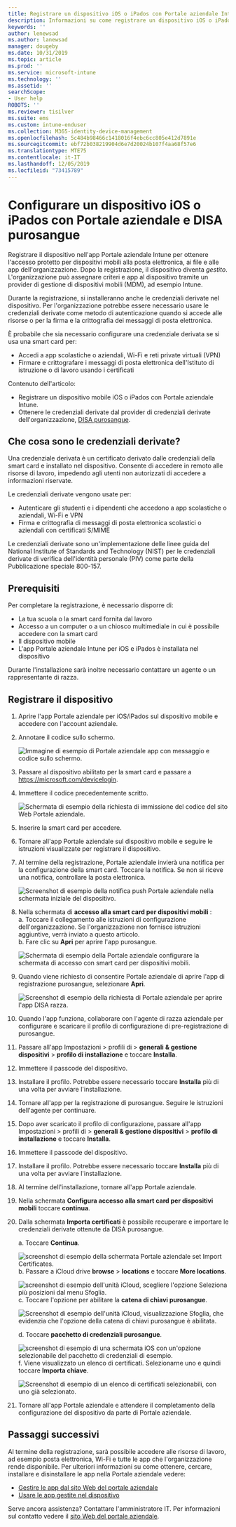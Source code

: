 ```yaml
---
title: Registrare un dispositivo iOS o iPados con Portale aziendale Intune e DISA purosangue
description: Informazioni su come registrare un dispositivo iOS o iPados e configurare l'autenticazione delle credenziali derivate con DISA purosangue.
keywords: ''
author: lenewsad
ms.author: lanewsad
manager: dougeby
ms.date: 10/31/2019
ms.topic: article
ms.prod: ''
ms.service: microsoft-intune
ms.technology: ''
ms.assetid: ''
searchScope:
- User help
ROBOTS: ''
ms.reviewer: tisilver
ms.suite: ems
ms.custom: intune-enduser
ms.collection: M365-identity-device-management
ms.openlocfilehash: 5c484b98466c1418016f4ebc6cc805e412d7891e
ms.sourcegitcommit: ebf72b038219904d6e7d20024b107f4aa68f57e6
ms.translationtype: MTE75
ms.contentlocale: it-IT
ms.lasthandoff: 12/05/2019
ms.locfileid: "73415789"
---
```

# <a name="set-up-ios-or-ipados-device-with-company-portal-and-disa-purebred"></a>Configurare un dispositivo iOS o iPados con Portale aziendale e DISA purosangue  

Registrare il dispositivo nell'app Portale aziendale Intune per ottenere l'accesso protetto per dispositivi mobili alla posta elettronica, ai file e alle app dell'organizzazione. Dopo la registrazione, il dispositivo diventa *gestito*. L'organizzazione può assegnare criteri e app al dispositivo tramite un provider di gestione di dispositivi mobili (MDM), ad esempio Intune.  

Durante la registrazione, si installeranno anche le credenziali derivate nel dispositivo. Per l'organizzazione potrebbe essere necessario usare le credenziali derivate come metodo di autenticazione quando si accede alle risorse o per la firma e la crittografia dei messaggi di posta elettronica. 

È probabile che sia necessario configurare una credenziale derivata se si usa una smart card per:

* Accedi a app scolastiche o aziendali, Wi-Fi e reti private virtuali (VPN)
* Firmare e crittografare i messaggi di posta elettronica dell'Istituto di istruzione o di lavoro usando i certificati  

Contenuto dell'articolo:  

   * Registrare un dispositivo mobile iOS o iPados con Portale aziendale Intune.  
   * Ottenere le credenziali derivate dal provider di credenziali derivate dell'organizzazione, [DISA purosangue](https://cyber.mil/pki-pke/purebred/).  

## <a name="what-are-derived-credentials"></a>Che cosa sono le credenziali derivate?  
Una credenziale derivata è un certificato derivato dalle credenziali della smart card e installato nel dispositivo. Consente di accedere in remoto alle risorse di lavoro, impedendo agli utenti non autorizzati di accedere a informazioni riservate.  

Le credenziali derivate vengono usate per: 
* Autenticare gli studenti e i dipendenti che accedono a app scolastiche o aziendali, Wi-Fi e VPN
* Firma e crittografia di messaggi di posta elettronica scolastici o aziendali con certificati S/MIME

Le credenziali derivate sono un'implementazione delle linee guida del National Institute of Standards and Technology (NIST) per le credenziali derivate di verifica dell'identità personale (PIV) come parte della Pubblicazione speciale 800-157.  

## <a name="prerequisites"></a>Prerequisiti

 Per completare la registrazione, è necessario disporre di:

* La tua scuola o la smart card fornita dal lavoro
* Accesso a un computer o a un chiosco multimediale in cui è possibile accedere con la smart card
* Il dispositivo mobile
* L'app Portale aziendale Intune per iOS e iPados è installata nel dispositivo   

Durante l'installazione sarà inoltre necessario contattare un agente o un rappresentante di razza.      

## <a name="enroll-device"></a>Registrare il dispositivo  
1. Aprire l'app Portale aziendale per iOS/iPados sul dispositivo mobile e accedere con l'account aziendale.  

2. Annotare il codice sullo schermo.  

    ![Immagine di esempio di Portale aziendale app con messaggio e codice sullo schermo.](./media/copy-code-intercede.png)  
3. Passare al dispositivo abilitato per la smart card e passare a https://microsoft.com/devicelogin. 
4. Immettere il codice precedentemente scritto.  

    ![Schermata di esempio della richiesta di immissione del codice del sito Web Portale aziendale.](./media/enter-code-intercede.png)   

5. Inserire la smart card per accedere.  
6. Tornare all'app Portale aziendale sul dispositivo mobile e seguire le istruzioni visualizzate per registrare il dispositivo.  
7. Al termine della registrazione, Portale aziendale invierà una notifica per la configurazione della smart card. Toccare la notifica. Se non si riceve una notifica, controllare la posta elettronica.   

    ![Screenshot di esempio della notifica push Portale aziendale nella schermata iniziale del dispositivo.](./media/action-required-in-app-intercede.png)  
8. Nella schermata di **accesso alla smart card per dispositivi mobili** :  
    a. Toccare il collegamento alle istruzioni di configurazione dell'organizzazione. Se l'organizzazione non fornisce istruzioni aggiuntive, verrà inviato a questo articolo.  
    b. Fare clic su **Apri** per aprire l'app purosangue.  

    ![Schermata di esempio della Portale aziendale configurare la schermata di accesso con smart card per dispositivi mobili.](./media/smart-card-open-disa-purebred.png)  
9. Quando viene richiesto di consentire Portale aziendale di aprire l'app di registrazione purosangue, selezionare **Apri**.   

    ![Screenshot di esempio della richiesta di Portale aziendale per aprire l'app DISA razza.](./media/open-app-prompt-disa-purbred.png)  
10. Quando l'app funziona, collaborare con l'agente di razza aziendale per configurare e scaricare il profilo di configurazione di pre-registrazione di purosangue.   
11. Passare all'app Impostazioni > profili di > **generali** **& gestione dispositivi** > **profilo di installazione** e toccare **Installa**.  
12. Immettere il passcode del dispositivo.  
13. Installare il profilo. Potrebbe essere necessario toccare **Installa** più di una volta per avviare l'installazione. 
14. Tornare all'app per la registrazione di purosangue. Seguire le istruzioni dell'agente per continuare.  
 
15. Dopo aver scaricato il profilo di configurazione, passare all'app Impostazioni > profili di > **generali** **& gestione dispositivi** > **profilo di installazione** e toccare **Installa**.   
16.  Immettere il passcode del dispositivo.
17. Installare il profilo. Potrebbe essere necessario toccare **Installa** più di una volta per avviare l'installazione. 
18. Al termine dell'installazione, tornare all'app Portale aziendale.  
19.  Nella schermata **Configura accesso alla smart card per dispositivi mobili** toccare **continua**.  

20. Dalla schermata **Importa certificati** è possibile recuperare e importare le credenziali derivate ottenute da DISA purosangue.  

    a. Toccare **Continua**.   

    ![screenshot di esempio della schermata Portale aziendale set Import Certificates.](./media/import-certificate-disa-purebred.png)  
    b. Passare a iCloud drive **browse** > **locations** e toccare **More locations**.  

    ![screenshot di esempio dell'unità iCloud, scegliere l'opzione Seleziona più posizioni dal menu Sfoglia.](./media/icloud-drive-more-locations.png)  
    c. Toccare l'opzione per abilitare la **catena di chiavi purosangue**.  

    ![Screenshot di esempio dell'unità iCloud, visualizzazione Sfoglia, che evidenzia che l'opzione della catena di chiavi purosangue è abilitata.](./media/icloud-drive-enable-purebred-keychain.png)   

    d. Toccare **pacchetto di credenziali purosangue**.  

    ![screenshot di esempio di una schermata iOS con un'opzione selezionabile del pacchetto di credenziali di esempio.](./media/purebred-credential-package.png)  
    f. Viene visualizzato un elenco di certificati. Selezionarne uno e quindi toccare **Importa chiave**.  

    ![Screenshot di esempio di un elenco di certificati selezionabili, con uno già selezionato.](./media/import-purebred-keychain.png) 
21. Tornare all'app Portale aziendale e attendere il completamento della configurazione del dispositivo da parte di Portale aziendale.   

## <a name="next-steps"></a>Passaggi successivi  
Al termine della registrazione, sarà possibile accedere alle risorse di lavoro, ad esempio posta elettronica, Wi-Fi e tutte le app che l'organizzazione rende disponibile. Per ulteriori informazioni su come ottenere, cercare, installare e disinstallare le app nella Portale aziendale vedere:

* [Gestire le app dal sito Web del portale aziendale](manage-apps-cpweb.md)  
* [Usare le app gestite nel dispositivo](use-managed-apps-on-your-device-ios.md)  

Serve ancora assistenza? Contattare l'amministratore IT. Per informazioni sul contatto vedere il [sito Web del portale aziendale](https://go.microsoft.com/fwlink/?linkid=2010980).
